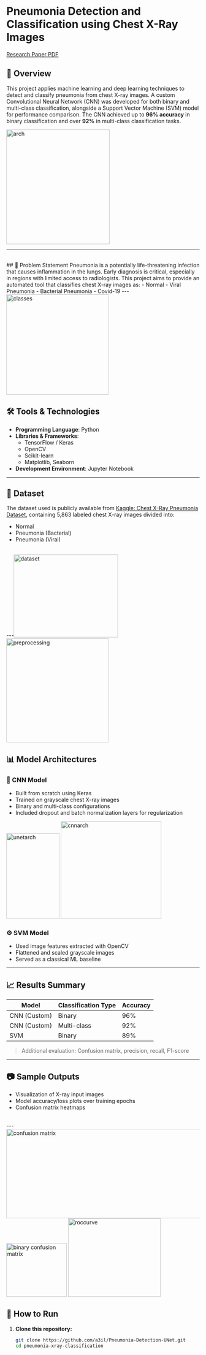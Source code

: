 # Pneumonia Detection and Classification using Chest X-Ray Images

[Research Paper PDF](https://github.com/user-attachments/files/21613574/Pneumonia_Detection.pdf)

## 📌 Overview
This project applies machine learning and deep learning techniques to detect and classify pneumonia from chest X-ray images. A custom Convolutional Neural Network (CNN) was developed for both binary and multi-class classification, alongside a Support Vector Machine (SVM) model for performance comparison. The CNN achieved up to **96% accuracy** in binary classification and over **92%** in multi-class classification tasks. <br>

<img width="269" height="299" alt="arch" src="https://github.com/user-attachments/assets/fd0a8717-e1f9-4eeb-8db5-e5ddda9d4857" />

---
<br>
## 🧠 Problem Statement
Pneumonia is a potentially life-threatening infection that causes inflammation in the lungs. Early diagnosis is critical, especially in regions with limited access to radiologists. This project aims to provide an automated tool that classifies chest X-ray images as:
- Normal
- Viral Pneumonia
- Bacterial Pneumonia
- Covid-19
---<br>
<img width="266" height="262" alt="classes" src="https://github.com/user-attachments/assets/d1e5b3fd-798f-4a0c-bbaf-e01ff68d0e04" />

## 🛠️ Tools & Technologies
- **Programming Language**: Python  
- **Libraries & Frameworks**:  
  - TensorFlow / Keras  
  - OpenCV  
  - Scikit-learn  
  - Matplotlib, Seaborn  
- **Development Environment**: Jupyter Notebook

---

## 📁 Dataset
The dataset used is publicly available from [Kaggle: Chest X-Ray Pneumonia Dataset](https://www.kaggle.com/paultimothymooney/chest-xray-pneumonia), containing 5,863 labeled chest X-ray images divided into:
- Normal
- Pneumonia (Bacterial)
- Pneumonia (Viral)
<br>
---<img width="272" height="216" alt="dataset" src="https://github.com/user-attachments/assets/8e60f632-1233-4d93-ab73-25a6954df8a6" />
<br>
<img width="266" height="271" alt="preprocessing" src="https://github.com/user-attachments/assets/425d9105-4472-4280-aa55-9d4abfe0de1d" />

## 📊 Model Architectures
### 🧬 CNN Model
- Built from scratch using Keras
- Trained on grayscale chest X-ray images
- Binary and multi-class configurations
- Included dropout and batch normalization layers for regularization<br>
<img width="138" height="224" alt="unetarch" src="https://github.com/user-attachments/assets/58ccd82a-b7e3-448e-bb66-5b0a8a82f88a" />
<img width="262" height="255" alt="cnnarch" src="https://github.com/user-attachments/assets/47e14672-ed39-419a-922e-cb6e8d078bd7" />

### ⚙️ SVM Model
- Used image features extracted with OpenCV
- Flattened and scaled grayscale images
- Served as a classical ML baseline

---

## 📈 Results Summary

| Model        | Classification Type | Accuracy |
|--------------|---------------------|----------|
| CNN (Custom) | Binary              | 96%      |
| CNN (Custom) | Multi-class         | 92%      |
| SVM          | Binary              | 89%      |

> Additional evaluation: Confusion matrix, precision, recall, F1-score

---

## 📷 Sample Outputs
- Visualization of X-ray input images
- Model accuracy/loss plots over training epochs
- Confusion matrix heatmaps
  
<br>
---<img width="535" height="233" alt="confusion matrix" src="https://github.com/user-attachments/assets/90d80c05-a6f6-422a-b8f5-f14ffaf918c3" />
<img width="157" height="140" alt="binary confusion matrix" src="https://github.com/user-attachments/assets/abb9c925-234d-4b0f-a663-cdbefc68348b" />
<img width="241" height="205" alt="roccurve" src="https://github.com/user-attachments/assets/261fbb2f-ad62-44b8-ac2e-eaa7fee01fb7" />


## 🚀 How to Run

1. **Clone this repository:**
   ```bash
   git clone https://github.com/a3il/Pneumonia-Detection-UNet.git
   cd pneumonia-xray-classification
